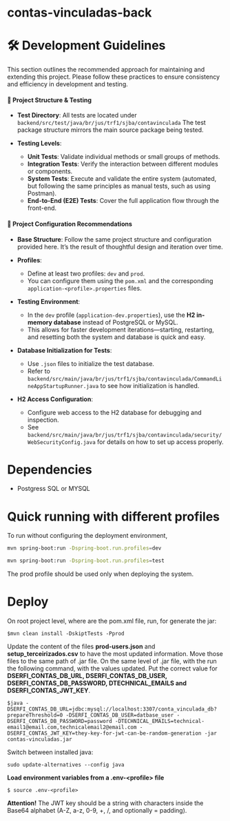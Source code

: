 # contas-vinculadas-back

# 🛠️ Development Guidelines

This section outlines the recommended approach for maintaining and extending this project. Please follow these practices to ensure consistency and efficiency in development and testing.

#### 📁 Project Structure & Testing

* **Test Directory**: All tests are located under
  `backend/src/test/java/br/jus/trf1/sjba/contavinculada`
  The test package structure mirrors the main source package being tested.

* **Testing Levels**:

    * **Unit Tests**: Validate individual methods or small groups of methods.
    * **Integration Tests**: Verify the interaction between different modules or components.
    * **System Tests**: Execute and validate the entire system (automated, but following the same principles as manual tests, such as using Postman).
    * **End-to-End (E2E) Tests**: Cover the full application flow through the front-end.

#### 🧱 Project Configuration Recommendations

* **Base Structure**: Follow the same project structure and configuration provided here. It’s the result of thoughtful design and iteration over time.

* **Profiles**:

    * Define at least two profiles: `dev` and `prod`.
    * You can configure them using the `pom.xml` and the corresponding `application-<profile>.properties` files.

* **Testing Environment**:

    * In the `dev` profile (`application-dev.properties`), use the **H2 in-memory database** instead of PostgreSQL or MySQL.
    * This allows for faster development iterations—starting, restarting, and resetting both the system and database is quick and easy.

* **Database Initialization for Tests**:

    * Use `.json` files to initialize the test database.
    * Refer to
      `backend/src/main/java/br/jus/trf1/sjba/contavinculada/CommandLineAppStartupRunner.java`
      to see how initialization is handled.

* **H2 Access Configuration**:

    * Configure web access to the H2 database for debugging and inspection.
    * See
      `backend/src/main/java/br/jus/trf1/sjba/contavinculada/security/WebSecurityConfig.java`
      for details on how to set up access properly.

# Dependencies

- Postgress SQL or MYSQL


# Quick running with different profiles

To run without configuring the deployment environment, 
```bash
mvn spring-boot:run -Dspring-boot.run.profiles=dev
```


```bash
mvn spring-boot:run -Dspring-boot.run.profiles=test
```

The prod profile should be used only when deploying the system.


# Deploy

On root project level, where are the pom.xml file, run, for generate the jar:
```
$mvn clean install -DskiptTests -Pprod
```
Update the content of the files <b>prod-users.json</b> and <b>setup_terceirizados.csv</b> to have the most updated information. Move those files to the same path of .jar file.
On the same level of .jar file, with the run the following command, with the values updated. Put the correct value for <b>DSERFI_CONTAS_DB_URL, DSERFI_CONTAS_DB_USER, DSERFI_CONTAS_DB_PASSWORD, DTECHNICAL_EMAILS and DSERFI_CONTAS_JWT_KEY</b>.

````
$java -DSERFI_CONTAS_DB_URL=jdbc:mysql://localhost:3307/conta_vinculada_db?prepareThreshold=0 -DSERFI_CONTAS_DB_USER=datbase_user -DSERFI_CONTAS_DB_PASSWORD=password -DTECHNICAL_EMAILS=technical-email1@email.com,technicalemail2@email.com -DSERFI_CONTAS_JWT_KEY=they-key-for-jwt-can-be-random-generation -jar contas-vinculadas.jar
````


Switch between installed java:
```
sudo update-alternatives --config java
```


**Load environment variables from a .env-\<profile> file**
```
$ source .env-<profile>
```

**Attention!**
The JWT key should be a string with characters inside the Base64 alphabet (A-Z, a-z, 0-9, +, /, and optionally = padding).
